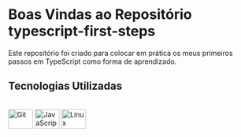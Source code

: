 # Boas Vindas ao Repositório typescript-first-steps

 Este repositório foi criado para colocar em prática os meus primeiros passos em TypeScript como forma de aprendizado.

## Tecnologias Utilizadas
<div style="display: inline_block"><br>
<img alt="Git" height="40" width="50" src="https://cdn.jsdelivr.net/gh/devicons/devicon/icons/typescript/typescript-original.svg" />
<img alt="JavaScript" height="40" width="50" src="https://cdn.jsdelivr.net/gh/devicons/devicon/icons/javascript/javascript-original.svg">
<img alt="Linux" height="40" width="50" src="https://cdn.jsdelivr.net/gh/devicons/devicon/icons/linux/linux-original.svg">

</div>
